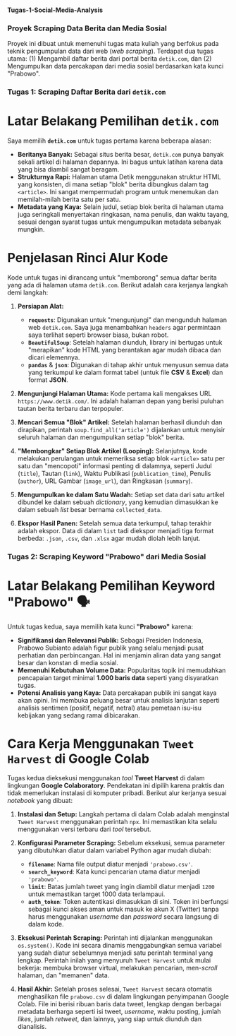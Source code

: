 #### Tugas-1-Social-Media-Analysis

### Proyek Scraping Data Berita dan Media Sosial

Proyek ini dibuat untuk memenuhi tugas mata kuliah yang berfokus pada teknik pengumpulan data dari web (*web scraping*). Terdapat dua tugas utama: (1) Mengambil daftar berita dari portal berita `detik.com`, dan (2) Mengumpulkan data percakapan dari media sosial berdasarkan kata kunci "Prabowo".



### Tugas 1: Scraping Daftar Berita dari `detik.com`

# Latar Belakang Pemilihan `detik.com` 
Saya memilih **`detik.com`** untuk tugas pertama karena beberapa alasan:

* **Beritanya Banyak:** Sebagai situs berita besar, `detik.com` punya banyak sekali artikel di halaman depannya. Ini bagus untuk latihan karena data yang bisa diambil sangat beragam.
* **Strukturnya Rapi:** Halaman utama Detik menggunakan struktur HTML yang konsisten, di mana setiap "blok" berita dibungkus dalam tag `<article>`. Ini sangat mempermudah program untuk menemukan dan memilah-milah berita satu per satu.
* **Metadata yang Kaya:** Selain judul, setiap blok berita di halaman utama juga seringkali menyertakan ringkasan, nama penulis, dan waktu tayang, sesuai dengan syarat tugas untuk mengumpulkan metadata sebanyak mungkin.

# Penjelasan Rinci Alur Kode
Kode untuk tugas ini dirancang untuk "memborong" semua daftar berita yang ada di halaman utama `detik.com`. Berikut adalah cara kerjanya langkah demi langkah:

1.  **Persiapan Alat:**
    * **`requests`**: Digunakan untuk "mengunjungi" dan mengunduh halaman web `detik.com`. Saya juga menambahkan `headers` agar permintaan saya terlihat seperti browser biasa, bukan robot.
    * **`BeautifulSoup`**: Setelah halaman diunduh, library ini bertugas untuk "merapikan" kode HTML yang berantakan agar mudah dibaca dan dicari elemennya.
    * **`pandas`** & **`json`**: Digunakan di tahap akhir untuk menyusun semua data yang terkumpul ke dalam format tabel (untuk file **CSV** & **Excel**) dan format **JSON**.

2.  **Mengunjungi Halaman Utama:**
    Kode pertama kali mengakses URL `https://www.detik.com/`. Ini adalah halaman depan yang berisi puluhan tautan berita terbaru dan terpopuler.

3.  **Mencari Semua "Blok" Artikel:**
    Setelah halaman berhasil diunduh dan dirapikan, perintah `soup.find_all('article')` dijalankan untuk menyisir seluruh halaman dan mengumpulkan setiap "blok" berita.

4.  **"Membongkar" Setiap Blok Artikel (Looping):**
    Selanjutnya, kode melakukan perulangan untuk memeriksa setiap blok `<article>` satu per satu dan "mencopoti" informasi penting di dalamnya, seperti Judul (`title`), Tautan (`link`), Waktu Publikasi (`publication_time`), Penulis (`author`), URL Gambar (`image_url`), dan Ringkasan (`summary`).

5.  **Mengumpulkan ke dalam Satu Wadah:**
    Setiap set data dari satu artikel dibundel ke dalam sebuah *dictionary*, yang kemudian dimasukkan ke dalam sebuah *list* besar bernama `collected_data`.

6.  **Ekspor Hasil Panen:**
    Setelah semua data terkumpul, tahap terakhir adalah ekspor. Data di dalam `list` tadi diekspor menjadi tiga format berbeda: `.json`, `.csv`, dan `.xlsx` agar mudah diolah lebih lanjut.



### Tugas 2: Scraping Keyword "Prabowo" dari Media Sosial
# Latar Belakang Pemilihan Keyword "Prabowo" 🗣

Untuk tugas kedua, saya memilih kata kunci **"Prabowo"** karena:

* **Signifikansi dan Relevansi Publik:** Sebagai Presiden Indonesia, Prabowo Subianto adalah figur publik yang selalu menjadi pusat perhatian dan perbincangan. Hal ini menjamin aliran data yang sangat besar dan konstan di media sosial.
* **Memenuhi Kebutuhan Volume Data:** Popularitas topik ini memudahkan pencapaian target minimal **1.000 baris data** seperti yang disyaratkan tugas.
* **Potensi Analisis yang Kaya:** Data percakapan publik ini sangat kaya akan opini. Ini membuka peluang besar untuk analisis lanjutan seperti analisis sentimen (positif, negatif, netral) atau pemetaan isu-isu kebijakan yang sedang ramai dibicarakan.

# Cara Kerja Menggunakan `Tweet Harvest` di Google Colab
Tugas kedua dieksekusi menggunakan *tool* **Tweet Harvest** di dalam lingkungan **Google Colaboratory**. Pendekatan ini dipilih karena praktis dan tidak memerlukan instalasi di komputer pribadi. Berikut alur kerjanya sesuai *notebook* yang dibuat:

1.  **Instalasi dan Setup:**
    Langkah pertama di dalam Colab adalah menginstal `Tweet Harvest` menggunakan perintah `npx`. Ini memastikan kita selalu menggunakan versi terbaru dari *tool* tersebut.

2.  **Konfigurasi Parameter Scraping:**
    Sebelum eksekusi, semua parameter yang dibutuhkan diatur dalam variabel Python agar mudah diubah:
    * **`filename`**: Nama file output diatur menjadi `'prabowo.csv'`.
    * **`search_keyword`**: Kata kunci pencarian utama diatur menjadi `'prabowo'`.
    * **`limit`**: Batas jumlah tweet yang ingin diambil diatur menjadi `1200` untuk memastikan target 1000 data terlampaui.
    * **`auth_token`**: Token autentikasi dimasukkan di sini. Token ini berfungsi sebagai kunci akses aman untuk masuk ke akun X (Twitter) tanpa harus menggunakan *username* dan *password* secara langsung di dalam kode.

3.  **Eksekusi Perintah Scraping:**
    Perintah inti dijalankan menggunakan `os.system()`. Kode ini secara dinamis menggabungkan semua variabel yang sudah diatur sebelumnya menjadi satu perintah terminal yang lengkap. Perintah inilah yang menyuruh `Tweet Harvest` untuk mulai bekerja: membuka browser virtual, melakukan pencarian, men-*scroll* halaman, dan "memanen" data.

4.  **Hasil Akhir:**
    Setelah proses selesai, `Tweet Harvest` secara otomatis menghasilkan file `prabowo.csv` di dalam lingkungan penyimpanan Google Colab. File ini berisi ribuan baris data tweet, lengkap dengan berbagai metadata berharga seperti isi tweet, *username*, waktu posting, jumlah *likes*, jumlah *retweet*, dan lainnya, yang siap untuk diunduh dan dianalisis.
